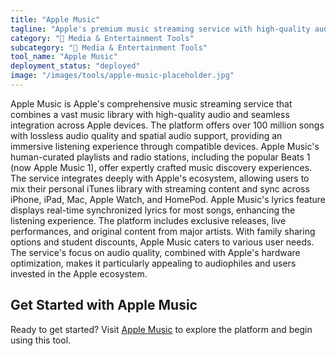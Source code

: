 ```yaml
---
title: "Apple Music"
tagline: "Apple's premium music streaming service with high-quality audio"
category: "🎵 Media & Entertainment Tools"
subcategory: "🎵 Media & Entertainment Tools"
tool_name: "Apple Music"
deployment_status: "deployed"
image: "/images/tools/apple-music-placeholder.jpg"
---
```

Apple Music is Apple's comprehensive music streaming service that combines a vast music library with high-quality audio and seamless integration across Apple devices. The platform offers over 100 million songs with lossless audio quality and spatial audio support, providing an immersive listening experience through compatible devices. Apple Music's human-curated playlists and radio stations, including the popular Beats 1 (now Apple Music 1), offer expertly crafted music discovery experiences. The service integrates deeply with Apple's ecosystem, allowing users to mix their personal iTunes library with streaming content and sync across iPhone, iPad, Mac, Apple Watch, and HomePod. Apple Music's lyrics feature displays real-time synchronized lyrics for most songs, enhancing the listening experience. The platform includes exclusive releases, live performances, and original content from major artists. With family sharing options and student discounts, Apple Music caters to various user needs. The service's focus on audio quality, combined with Apple's hardware optimization, makes it particularly appealing to audiophiles and users invested in the Apple ecosystem.
## Get Started with Apple Music

Ready to get started? Visit [Apple Music](https://applemusic.com) to explore the platform and begin using this tool.
